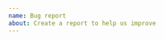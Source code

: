 ```yaml
---
name: Bug report
about: Create a report to help us improve
---
```


<!-- Please remember not to include real people's data here when reporting an issue. -->
